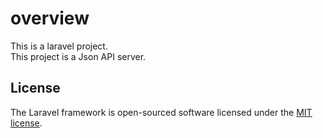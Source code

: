 # overview
This is a laravel project.  
This project is a Json API server.  


## License

The Laravel framework is open-sourced software licensed under the [MIT license](https://opensource.org/licenses/MIT).
